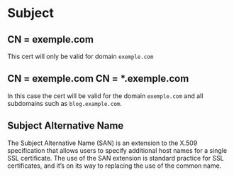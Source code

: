 # Subject

## CN = exemple.com
This cert will only be valid for domain `exemple.com`

## CN = exemple.com CN = *.exemple.com
In this case the cert will be valid for the domain `exemple.com` and all subdomains such as `blog.example.com`.

## Subject Alternative Name
The Subject Alternative Name (SAN) is an extension to the X.509 specification that allows users to specify additional host names for a single SSL certificate. 
The use of the SAN extension is standard practice for SSL certificates, and it’s on its way to replacing the use of the common name.
